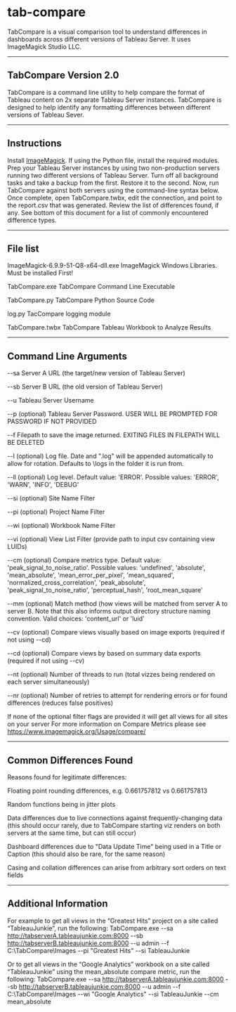 # tab-compare
TabCompare is a visual comparison tool to understand differences in dashboards across different versions of Tableau Server.  It uses ImageMagick Studio LLC.  


----------------------
TabCompare Version 2.0
----------------------
TabCompare is a command line utility to help compare the format of Tableau content on 2x separate Tableau Server instances. 
TabCompare is designed to help identify any formatting differences between different versions of Tableau Sever.


----------------------
Instructions
----------------------
Install [ImageMagick](https://imagemagick.org/script/download.php). If using the Python file, install the required modules. Prep your Tableau Server instances by using two non-production servers running two different versions of Tableau Server. Turn off all background tasks and take a backup from the first. Restore it to the second.
Now, run TabCompare against both servers using the command-line syntax below. Once complete, open TabCompare.twbx, edit the connection, and point to the report.csv that was generated. Review the list of differences found, if any. See bottom of this document for a list of commonly encountered difference types.


----------------------
File list
----------------------
ImageMagick-6.9.9-51-Q8-x64-dll.exe	ImageMagick Windows Libraries. Must be installed First!

TabCompare.exe				TabCompare Command Line Executable

TabCompare.py				TabCompare Python Source Code

log.py						TacCompare logging module

TabCompare.twbx				TabCompare Tableau Workbook to Analyze Results


----------------------
Command Line Arguments
----------------------
--sa                     Server A URL (the target/new version of Tableau Server)

--sb                     Server B URL (the old version of Tableau Server)

--u              	     Tableau Server Username

--p  (optional)          Tableau Server Password. USER WILL BE PROMPTED FOR PASSWORD IF NOT PROVIDED

--f                      Filepath to save the image returned. EXITING FILES IN FILEPATH WILL BE DELETED

--l  (optional)          Log file. Date and ".log" will be appended automatically to allow for rotation.
                         Defaults to \logs in the folder it is run from.
                         
--ll  (optional)         Log level. Default value: 'ERROR'. Possible values: 'ERROR', 'WARN', 'INFO', 'DEBUG'

--si (optional)      	 Site Name Filter

--pi (optional)      	 Project Name Filter

--wi (optional)     	 Workbook Name Filter

--vi (optional)     	 View List Filter (provide path to input csv containing view LUIDs)

--cm (optional)		     Compare metrics type. Default value: 'peak_signal_to_noise_ratio'. Possible values: 'undefined', 'absolute', 'mean_absolute', 'mean_error_per_pixel', 'mean_squared', 'normalized_cross_correlation', 'peak_absolute', 'peak_signal_to_noise_ratio', 'perceptual_hash', 'root_mean_square'

--mm (optional)     	 Match method (how views will be matched from server A to server B.
                         Note that this also informs output directory structure naming convention.
                         Valid choices: 'content_url' or 'luid'
                         
--cv (optional)     	 Compare views visually based on image exports (required if not using --cd)

--cd (optional)     	 Compare views by based on summary data exports (required if not using --cv)

--nt (optional)     	 Number of threads to run (total vizzes being rendered on each server simultaneously)

--nr (optional)     	 Number of retries to attempt for rendering errors or for found differences (reduces false positives)


If none of the optional filter flags are provided it will get all views for all sites on your server
For more information on Compare Metrics please see https://www.imagemagick.org/Usage/compare/


----------------------
Common Differences Found
----------------------

Reasons found for legitimate differences:


Floating point rounding differences, e.g. 0.661757812 vs 0.661757813

Random functions being in jitter plots

Data differences due to live connections against frequently-changing data (this should occur rarely, due to TabCompare starting viz renders on both servers at the same time, but can still occur)

Dashboard differences due to "Data Update Time" being used in a Title or Caption (this should also be rare, for the same reason)

Casing and collation differences can arise from arbitrary sort orders on text fields


----------------------
Additional Information
----------------------

For example to get all views in the “Greatest Hits” project on a site called “TableauJunkie”, run the following:
TabCompare.exe --sa http://tabserverA.tableaujunkie.com:8000 --sb http://tabserverB.tableaujunkie.com:8000 --u admin --f C:\TabCompare\Images --pi "Greatest Hits" --si TableauJunkie

Or to get all views in the “Google Analytics” workbook on a site called “TableauJunkie” using the mean_absolute compare metric, run the following:
TabCompare.exe --sa http://tabserverA.tableaujunkie.com:8000 --sb http://tabserverB.tableaujunkie.com:8000 --u admin --f C:\TabCompare\Images --wi "Google Analytics" --si TableauJunkie --cm mean_absolute
